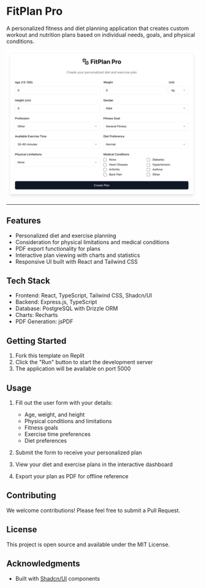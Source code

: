 # FitPlan Pro

A personalized fitness and diet planning application that creates custom workout and nutrition plans based on individual needs, goals, and physical conditions.

![Alt text](screenshot.png)

---
## Features

- Personalized diet and exercise planning
- Consideration for physical limitations and medical conditions
- PDF export functionality for plans
- Interactive plan viewing with charts and statistics
- Responsive UI built with React and Tailwind CSS

## Tech Stack

- Frontend: React, TypeScript, Tailwind CSS, Shadcn/UI
- Backend: Express.js, TypeScript
- Database: PostgreSQL with Drizzle ORM
- Charts: Recharts
- PDF Generation: jsPDF

## Getting Started

1. Fork this template on Replit
2. Click the "Run" button to start the development server
3. The application will be available on port 5000

## Usage

1. Fill out the user form with your details:
   - Age, weight, and height
   - Physical conditions and limitations
   - Fitness goals
   - Exercise time preferences
   - Diet preferences

2. Submit the form to receive your personalized plan
3. View your diet and exercise plans in the interactive dashboard
4. Export your plan as PDF for offline reference

## Contributing

We welcome contributions! Please feel free to submit a Pull Request.

## License

This project is open source and available under the MIT License.

## Acknowledgments

- Built with [Shadcn/UI](https://ui.shadcn.com/) components
